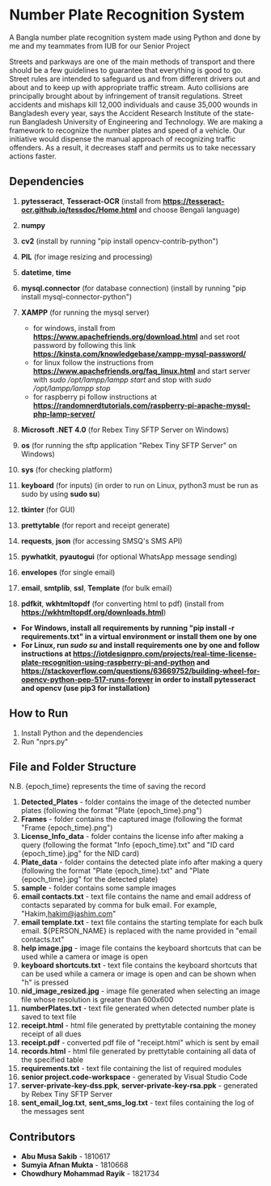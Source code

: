 # Number Plate Recognition System

A Bangla number plate recognition system made using Python and done by me and my teammates from IUB for our Senior Project

Streets and parkways are one of the main methods of transport and there should be a few guidelines to guarantee that everything is good to go. Street rules are intended to safeguard us and from different drivers out and about and to keep up with appropriate traffic stream. Auto collisions are principally brought about by infringement of transit regulations. Street accidents and mishaps kill 12,000 individuals and cause 35,000 wounds in Bangladesh every year, says the Accident Research Institute of the state-run Bangladesh University of Engineering and Technology.
We are making a framework to recognize the number plates and speed of a vehicle. Our initiative would dispense the manual approach of recognizing traffic offenders. As a result, it decreases staff and permits us to take necessary actions faster.

## Dependencies

1. **pytesseract**, **Tesseract-OCR** (install from **<https://tesseract-ocr.github.io/tessdoc/Home.html>** and choose Bengali language)
2. **numpy**
3. **cv2** (install by running "pip install opencv-contrib-python")
4. **PIL** (for image resizing and processing)
5. **datetime**, **time**
6. **mysql.connector** (for database connection) (install by running "pip install mysql-connector-python")
7. **XAMPP** (for running the mysql server)

    * for windows, install from **<https://www.apachefriends.org/download.html>** and set root password by following this link **<https://kinsta.com/knowledgebase/xampp-mysql-password/>**
    * for linux follow the instructions from **<https://www.apachefriends.org/faq_linux.html>** and start server with *sudo /opt/lampp/lampp start* and stop with *sudo /opt/lampp/lampp stop*
    * for raspberry pi follow instructions at **<https://randomnerdtutorials.com/raspberry-pi-apache-mysql-php-lamp-server/>**

8. **Microsoft .NET 4.0** (for Rebex Tiny SFTP Server on Windows)
9. **os** (for running the sftp application "Rebex Tiny SFTP Server" on Windows)
10. **sys** (for checking platform)
11. **keyboard** (for inputs) (in order to run on Linux, python3 must be run as sudo by using **sudo su**)
12. **tkinter** (for GUI)
13. **prettytable** (for report and receipt generate)
14. **requests**, **json** (for accessing SMSQ's SMS API)
15. **pywhatkit**, **pyautogui** (for optional WhatsApp message sending)
16. **envelopes** (for single email)
17. **email**, **smtplib**, **ssl**, **Template** (for bulk email)
18. **pdfkit**, **wkhtmltopdf** (for converting html to pdf) (install from **<https://wkhtmltopdf.org/downloads.html>**)

* **For Windows, install all requirements by running "pip install -r requirements.txt" in a virtual environment or install them one by one**
* **For Linux, run *sudo su* and install requirements one by one and follow instructions at <https://iotdesignpro.com/projects/real-time-license-plate-recognition-using-raspberry-pi-and-python> and <https://stackoverflow.com/questions/63669752/building-wheel-for-opencv-python-pep-517-runs-forever> in order to install pytesseract and opencv (use pip3 for installation)**

## How to Run

1. Install Python and the dependencies
2. Run "nprs.py"

## File and Folder Structure

N.B. {epoch_time} represents the time of saving the record

1. **Detected_Plates** - folder contains the image of the detected number plates (following the format "Plate {epoch_time}.png")
2. **Frames** - folder contains the captured image (following the format "Frame {epoch_time}.png")
3. **License_Info_data** - folder contains the license info after making a query (following the format "Info {epoch_time}.txt" and "ID card {epoch_time}.jpg" for the NID card)
4. **Plate_data** - folder contains the detected plate info after making a query (following the format "Plate {epoch_time}.txt" and "Plate {epoch_time}.jpg" for the detected plate)
5. **sample** - folder contains some sample images
6. **email contacts.txt** - text file contains the name and email address of contacts separated by comma for bulk email. For example, "Hakim,hakim@jashim.com"
7. **email template.txt** - text file contains the starting template for each bulk email. ${PERSON_NAME} is replaced with the name provided in "email contacts.txt"
8. **help image.jpg** - image file contains the keyboard shortcuts that can be used while a camera or image is open
9. **keyboard shortcuts.txt** - text file contains the keyboard shortcuts that can be used while a camera or image is open and can be shown when "h" is pressed
10. **nid_image_resized.jpg** - image file generated when selecting an image file whose resolution is greater than 600x600
11. **numberPlates.txt** - text file generated when detected number plate is saved to text file
12. **receipt.html** - html file generated by prettytable containing the money receipt of all dues
13. **receipt.pdf** - converted pdf file of "receipt.html" which is sent by email
14. **records.html** - html file generated by prettytable containing all data of the specified table
15. **requirements.txt** - text file containing the list of required modules
16. **senior project.code-workspace** - generated by Visual Studio Code
17. **server-private-key-dss.ppk**, **server-private-key-rsa.ppk** - generated by Rebex Tiny SFTP Server
18. **sent_email_log.txt**, **sent_sms_log.txt** - text files containing the log of the messages sent

## Contributors

* **Abu Musa Sakib** - 1810617
* **Sumyia Afnan Mukta** - 1810668
* **Chowdhury Mohammad Rayik** - 1821734
